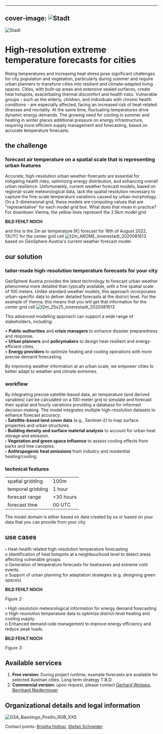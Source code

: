 ------
cover-image: ![Stadt](https://github.com/user-attachments/assets/9825e748-1c21-4cbe-8a3c-b2ea13e2a349) 
------ 
![Stadt](https://github.com/user-attachments/assets/9825e748-1c21-4cbe-8a3c-b2ea13e2a349)
# High-resolution extreme temperature forecasts for cities

Rising temperatures and increasing heat stress pose significant challenges for city population and vegetation, particularly during summer and require urban planners to transform cities into resilient and climate-adapted living spaces. Cities, with built-up areas and extensive sealed surfaces, create heat hotspots, exacerbating thermal discomfort and health risks. Vulnerable groups - such as the elderly, children, and individuals with chronic health conditions - are especially affected, facing an increased risk of heat-related illnesses and mortality. At the same time, fluctuating temperatures drive dynamic energy demands. The growing need for cooling in summer and heating in winter places additional pressure on energy infrastructure, requiring more efficient supply management and forecasting, based on accurate temperature forecasts.

## the challenge
### forecast air temperature on a spatial scale that is representing urban features

Accurate, high-resolution urban weather forecasts are essential for mitigating health risks, optimizing energy distribution, and enhancing overall urban resilience. Unfortunately, current weather forecast models, based on regional-scale meteorological data, lack the spatial resolution necessary to capture the fine-scale temperature variations caused by urban morphology. On a 3-dimensional grid, these models are computing values that are "representative" for each model grid box. What does that mean in practice?
For downtown Vienna, the yellow lines represent the 2.5km model grid 

**BILD FEHLT NOCH**

and this is the 2m air temperature [K] forecast for 16th of August 2022, 13UTC for the center grid cell
![t2m_AROME_innerestadt_2020081613](https://github.com/user-attachments/assets/6d1af711-3891-4c64-813f-23ac922fe4f9)
based on GeoSphere Austria's current weather forecast model.

## our solution
### tailor-made high-resolution temperature forecasts for your city

GeoSphere Austria provides the latest technology to forecast urban weather phenomena more detailed than typically available, with a fine spatial scale of 100 meters. Unlike standard weather models, this approach incorporates urban-specific data to deliver detailed forecasts at the district level. For the example of Vienna, this means that you will get that information for the center grid cell
![t2m_25x25_innerestadt_2020081613](https://github.com/user-attachments/assets/277e4db9-0779-4cf5-a666-b5685f0fc696)

This advanced modelling approach can support a wide range of stakeholders, including:

•	**Public authorities** and **crisis managers** to enhance disaster preparedness and response.  
•	**Urban planners** and **policymakers** to design heat-resilient and energy-efficient cities.  
•	**Energy providers** to optimize heating and cooling operations with more precise demand forecasting.

By improving weather information at an urban scale, we empower cities to better adapt to weather and climate extremes.

### workflow

By integrating precise satellite-based data, air temperature (and derived variables) can be calculated on a 100-meter grid to simulate and forecast their spatial and hourly variations providing a database for informed decision-making. The model integrates multiple high-resolution datasets to enhance forecast accuracy:  
›	**Satellite-based land cover data** (e.g., Sentinel-2) to map surface properties and urban structures.  
›	**Building density and surface material analysis** to account for urban heat storage and emission.  
›	**Vegetation and green space influence** to assess cooling effects from parks and tree canopies.  
›	**Anthropogenic heat emissions** from industry and residential heating/cooling.  




### technical features 

|                       |               |
| --------------------- | ------------- |
| spatial gridding      | 100m          |
| temporal gridding     | 1 hour        |
| forecast range        | +30 hours     |
| forecast time         | 00 UTC        |

The model domain is either based on data created by us or based on your data that you can provide from your city.

## use cases

›	Heat-health related high-resolution temperature forecasting    
o	Identification of heat hotspots at a neighbourhood level to detect areas affecting vulnerable groups.  
o	Generation of temperature forecasts for heatwaves and extreme cold events.  
o	Support of urban planning for adaptation strategies (e.g. designing green spaces).  


**BILD FEHLT NOCH**

_Figure 2:_

›	High resolution meteorological information for energy demand forecasting  
o	High-resolution temperature data to optimize district-level heating and cooling supply.  
o	Enhanced demand-side management to improve energy efficiency and reduce peak loads.  

**BILD FEHLT NOCH**

_Figure 3:_

## Available services

1. **Free version:** During project runtime, example forecasts are available for selected Austrian cities. Long term strategy T.B.D. 
2. **Commercial version:** upon request, please contact [Gerhard Wotawa](mailto:gerhard.wotawa@geosphere.at), [Bernhard Niedermoser](mailto:bernhard.niedermoser@geosphere.at)

## Organizational details and legal information

![GSA_Basislogo_Positiv_RGB_XXS](https://github.com/user-attachments/assets/e4a90124-22af-4c13-b659-f91991b36d0d)

Contact points: [Brigitta Hollosi](mailto:brigitta.hollosi@geosphere.at), [Stefan Schneider](mailto:stefan.schneider@geosphere.at)


